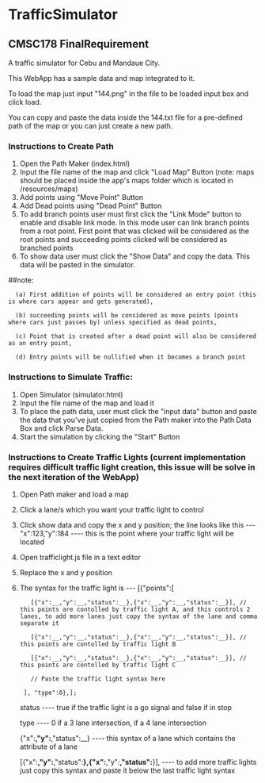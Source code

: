 # TrafficSimulator
## CMSC178 FinalRequirement


A traffic simulator for Cebu and Mandaue City. 

This WebApp has a sample data and map integrated to it. 

To load the map just input "144.png" in the file to be loaded input box and click load.

You can copy and paste the data inside the 144.txt file for a pre-defined path of the map or you can just create a new path.

### Instructions to Create Path
  1. Open the Path Maker (index.html)
  2. Input the file name of the map and click "Load Map" Button (note: maps should be placed inside the app's maps folder which is located in /resources/maps)
  3. Add points using "Move Point" Button 
  4. Add Dead points using "Dead Point" Button 
  5. To add branch points user must first click the "Link Mode" button to enable and disable link mode. In this mode user can link branch points from a root point. First point that was clicked will be considered as the root points  and succeeding points clicked will be considered as branched points
  6. To show data user must click the "Show Data" and copy the data. This data will be pasted in the simulator.

  ##note: 
  
      (a) First addition of points will be considered an entry point (this is where cars appear and gets generated), 
    
      (b) succeeding points will be considered as move points (points where cars just passes by) unless specified as dead points, 
    
      (c) Point that is created after a dead point will also be considered as an entry point, 
    
      (d) Entry points will be nullified when it becomes a branch point

### Instructions to Simulate Traffic:
  1. Open Simulator (simulator.html)
  2. Input the file name of the map and load it
  3. To place the path data, user must click the "input data" button and paste the data that you've just copied from the Path maker into the Path Data Box and click Parse Data.
  4. Start the simulation by clicking the "Start" Button

### Instructions to Create Traffic Lights (current implementation requires difficult traffic light creation, this issue will be solve in the next iteration of the WebApp)
  1. Open Path maker and load a map
  2. Click a lane/s which you want your traffic light to control
  3. Click show data and copy the x and y position; the line looks like this --- "x":123,"y":184 ---- this is the point where your traffic light will be located
  4. Open trafficlight.js file in a text editor
  5. Replace the x and y position 
  6. The syntax for the traffic light is ---
          [{"points":[

            [{"x":__,"y":__,"status":__},{"x":__,"y":__,"status":__}], // this points are contolled by traffic light A, and this controls 2 lanes, to add more lanes just copy the syntax of the lane and comma separate it
           
            [{"x":__,"y":__,"status":__},{"x":__,"y":__,"status":__}], // this points are contolled by traffic light B
            
            [{"x":__,"y":__,"status":__},{"x":__,"y":__,"status":__}], // this points are contolled by traffic light C
           
            // Paste the traffic light syntax here
          
          ], "type":0},];
          
        status ---- true if the traffic light is a go signal and false if in stop
        
        type ---- 0 if a 3 lane intersection, if a 4 lane intersection
        
        {"x":__,"y":__,"status":__} ---- this syntax of a lane which contains the attribute of a lane
        
        [{"x":__,"y":__,"status":__},{"x":__,"y":__,"status":__}], ---- to add more traffic lights just copy this syntax and paste it below the last traffic light syntax
